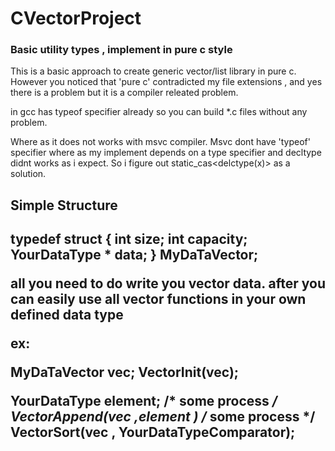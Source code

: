 # CVectorProject

<h3>
Basic utility types , implement in pure c style
</h3>

This is a basic approach to create generic vector/list library in pure c.
However you noticed that 'pure c' contradicted my file extensions , and yes there is a problem but it is a compiler releated problem.

in gcc has typeof specifier already so you can build *.c files without any problem.

Where as it does not works with msvc compiler. Msvc dont have 'typeof' specifier where as my implement depends on a type specifier and 
decltype didnt works as i expect. So i figure out static_cas<delctype(x)> as a solution. 

<h2>Simple Structure<h2>

typedef struct 
{
  int size;
  int capacity;
  YourDataType * data;
} MyDaTaVector;

all you need to do write you vector data.
after you can easily use all vector functions in your own defined data type

ex:

MyDaTaVector vec;
VectorInit(vec);

YourDataType element;
/*
some process
*/
VectorAppend(vec ,element )
/*
some process
*/
VectorSort(vec , YourDataTypeComparator);



